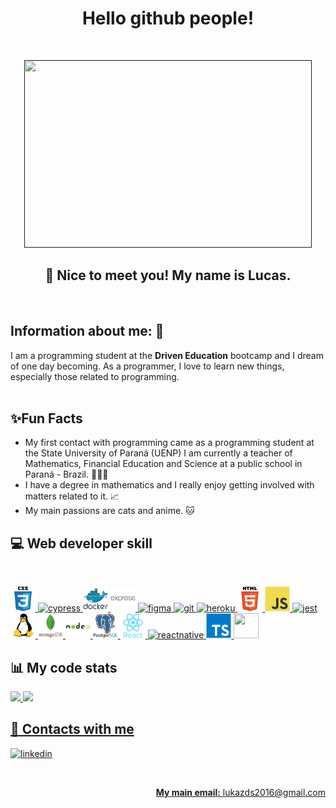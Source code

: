 <h1 align="center">Hello github people!</h1><br/>

<a href=''><p align='center'><img width="460" height="300" src="https://pa1.narvii.com/6280/e6b7569dd5d38084a605d356b404c718ad66c230_hq.gif"/></p></a>
<h2 align="center">👋 Nice to meet you! My name is Lucas.</h2><br/>

## **Information about me**: 👀

I am a programming student at the **Driven Education** bootcamp and I dream of one day becoming.
As a programmer, I love to learn new things, especially those related to programming.<br></br>

## ✨**Fun Facts**
- My first contact with programming came as a programming student at the State University of Paraná (UENP)
I am currently a teacher of Mathematics, Financial Education and Science at a public school in Paraná - Brazil. 👨🏽‍🎓
- I have a degree in mathematics and I really enjoy getting involved with matters related to it. 📈
- My main passions are cats and anime. 🐱

## 💻 Web developer skill
<br />
<p align="left"> <a href="https://www.w3schools.com/css/" target="_blank" rel="noreferrer"> <img src="https://raw.githubusercontent.com/devicons/devicon/master/icons/css3/css3-original-wordmark.svg" alt="css3" width="40" height="40"/> </a> <a href="https://www.cypress.io" target="_blank" rel="noreferrer"> <img src="https://raw.githubusercontent.com/simple-icons/simple-icons/6e46ec1fc23b60c8fd0d2f2ff46db82e16dbd75f/icons/cypress.svg" alt="cypress" width="40" height="40"/> </a> <a href="https://www.docker.com/" target="_blank" rel="noreferrer"> <img src="https://raw.githubusercontent.com/devicons/devicon/master/icons/docker/docker-original-wordmark.svg" alt="docker" width="40" height="40"/> </a> <a href="https://expressjs.com" target="_blank" rel="noreferrer"> <img src="https://raw.githubusercontent.com/devicons/devicon/master/icons/express/express-original-wordmark.svg" alt="express" width="40" height="40"/> </a> <a href="https://www.figma.com/" target="_blank" rel="noreferrer"> <img src="https://www.vectorlogo.zone/logos/figma/figma-icon.svg" alt="figma" width="40" height="40"/> </a> <a href="https://git-scm.com/" target="_blank" rel="noreferrer"> <img src="https://www.vectorlogo.zone/logos/git-scm/git-scm-icon.svg" alt="git" width="40" height="40"/> </a> <a href="https://heroku.com" target="_blank" rel="noreferrer"> <img src="https://www.vectorlogo.zone/logos/heroku/heroku-icon.svg" alt="heroku" width="40" height="40"/> </a> <a href="https://www.w3.org/html/" target="_blank" rel="noreferrer"> <img src="https://raw.githubusercontent.com/devicons/devicon/master/icons/html5/html5-original-wordmark.svg" alt="html5" width="40" height="40"/> </a> <a href="https://developer.mozilla.org/en-US/docs/Web/JavaScript" target="_blank" rel="noreferrer"> <img src="https://raw.githubusercontent.com/devicons/devicon/master/icons/javascript/javascript-original.svg" alt="javascript" width="40" height="40"/> </a> <a href="https://jestjs.io" target="_blank" rel="noreferrer"> <img src="https://www.vectorlogo.zone/logos/jestjsio/jestjsio-icon.svg" alt="jest" width="40" height="40"/> </a> <a href="https://www.linux.org/" target="_blank" rel="noreferrer"> <img src="https://raw.githubusercontent.com/devicons/devicon/master/icons/linux/linux-original.svg" alt="linux" width="40" height="40"/> </a> <a href="https://www.mongodb.com/" target="_blank" rel="noreferrer"> <img src="https://raw.githubusercontent.com/devicons/devicon/master/icons/mongodb/mongodb-original-wordmark.svg" alt="mongodb" width="40" height="40"/> </a> <a href="https://nodejs.org" target="_blank" rel="noreferrer"> <img src="https://raw.githubusercontent.com/devicons/devicon/master/icons/nodejs/nodejs-original-wordmark.svg" alt="nodejs" width="40" height="40"/> </a> <a href="https://www.postgresql.org" target="_blank" rel="noreferrer"> <img src="https://raw.githubusercontent.com/devicons/devicon/master/icons/postgresql/postgresql-original-wordmark.svg" alt="postgresql" width="40" height="40"/> </a> <a href="https://reactjs.org/" target="_blank" rel="noreferrer"> <img src="https://raw.githubusercontent.com/devicons/devicon/master/icons/react/react-original-wordmark.svg" alt="react" width="40" height="40"/> </a> <a href="https://reactnative.dev/" target="_blank" rel="noreferrer"> <img src="https://reactnative.dev/img/header_logo.svg" alt="reactnative" width="40" height="40"/> </a> <a href="https://www.typescriptlang.org/" target="_blank" rel="noreferrer"> <img src="https://raw.githubusercontent.com/devicons/devicon/master/icons/typescript/typescript-original.svg" alt="typescript" width="40" height="40"/> </a>
<a href="https://www.w3schools.com/nodejs/nodejs_npm.asp"><img src="https://cdn.jsdelivr.net/gh/devicons/devicon/icons/npm/npm-original-wordmark.svg" width="40" height="40" /></a>
</p>

## 📊 My code stats
<div>
<a href="https://github.com/LukazDs">
<img height="180em" src="https://github-readme-stats.vercel.app/api/top-langs/?username=LukazDs&layout=compact&langs_count=7&theme=dracula"/>
<img height="180em" src="https://github-readme-stats.vercel.app/api?username=LukazDs&show_icons=true&theme=dracula&include_all_commits=true&count_private=true"/>
</div>

## 📱 Contacts with me

<p align="left">
<img width="40" height="40" src="https://cdn.jsdelivr.net/gh/devicons/devicon/icons/linkedin/linkedin-original.svg" alt="linkedin"/>
</p>
<br />

<p align="right"><b>My main email:</b> <a href="mailto:lukazds2016@gmail.com">lukazds2016@gmail.com</a></p>
